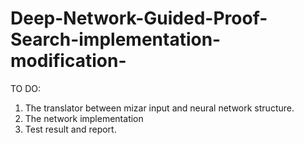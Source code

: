 # Deep-Network-Guided-Proof-Search-implementation-modification-
TO DO:
1. The translator between mizar input and neural network structure.
2. The network implementation
3. Test result and report.
